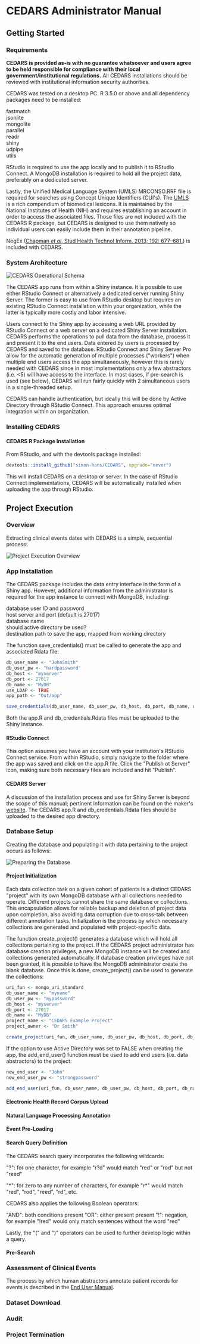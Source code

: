 # CEDARS Administrator Manual

## Getting Started

### Requirements

**CEDARS is provided as-is with no guarantee whatsoever and users agree to be held responsible for compliance with their local government/institutional regulations.** All CEDARS installations should be reviewed with institutional information security authorities.

CEDARS was tested on a desktop PC. R 3.5.0 or above and all dependency packages need to be installed:

fastmatch  
jsonlite  
mongolite  
parallel  
readr  
shiny  
udpipe  
utils  

RStudio is required to use the app locally and to publish it to RStudio Connect. A MongoDB installation is required to hold all the project data, preferably on a dedicated server.

Lastly, the Unified Medical Language System (UMLS) MRCONSO.RRF file is required for searches using Concept Unique Identifiers (CUI's). The [UMLS](https://www.nlm.nih.gov/research/umls/index.html) is a rich compendium of biomedical lexicons. It is maintained by the National Institutes of Health \(NIH\) and requires establishing an account in order to access the associated files. Those files are not included with the CEDARS R package, but CEDARS is designed to use them natively so individual users can easily include them in their annotation pipeline. 

NegEx \([Chapman _et al_, Stud Health Technol Inform. 2013; 192: 677–681.](https://pubmed.ncbi.nlm.nih.gov/23920642/)\) is included with CEDARS.

### System Architecture

![CEDARS Operational Schema](pics/GitHub%20Schema%201%20C%20blue.png)

The CEDARS app runs from within a Shiny instance. It is possible to use either RStudio Connect or alternatively a dedicated server running Shiny Server. The former is easy to use from RStudio desktop but requires an existing RStudio Connect installation within your organization, while the latter is typically more costly and labor intensive.

Users connect to the Shiny app by accessing a web URL provided by RStudio Connect or a web server on a dedicated Shiny Server installation. CEDARS performs the operations to pull data from the database, process it and present it to the end users. Data entered by users is processed by CEDARS and saved to the database. RStudio Connect and Shiny Server Pro allow for the automatic generation of multiple processes ("workers") when multiple end users access the app simultaneously, however this is rarely needed with CEDARS since in most implementations only a few abstractors (i.e. <5) will have access to the interface. In most cases, if pre-search is used (see below), CEDARS will run fairly quickly with 2 simultaneous users in a single-threaded setup.

CEDARS can handle authentication, but ideally this will be done by Active Directory through RStudio Connect. This approach ensures optimal integration within an organization.

### Installing CEDARS

#### CEDARS R Package Installation

From RStudio, and with the devtools package installed:

```r
devtools::install_github("simon-hans/CEDARS", upgrade="never")
```

This will install CEDARS on a desktop or server. In the case of RStudio Connect implementations, CEDARS will be automatically installed when uploading the app through RStudio.

## Project Execution

### Overview

Extracting clinical events dates with CEDARS is a simple, sequential process:

![Project Execution Overview](pics/GitHub%20Schema%204%20B.png)

### App Installation

The CEDARS package includes the data entry interface in the form of a Shiny app. However, additional information from the administrator is required for the app instance to connect with MongoDB, including:

database user ID and password  
host server and port (default is 27017)  
database name  
should active directory be used?  
destination path to save the app, mapped from working directory  

The function save_credentials() must be called to generate the app and associated Rdata file: 

```r
db_user_name <- "JohnSmith"
db_user_pw <- "hardpassword"
db_host <- "myserver"
db_port <- 27017
db_name <- "MyDB"
use_LDAP <- TRUE
app_path <- "Out/app"

save_credentials(db_user_name, db_user_pw, db_host, db_port, db_name, use_LDAP, app_path)
```

Both the app.R and db_credentials.Rdata files must be uploaded to the Shiny instance.

#### RStudio Connect

This option assumes you have an account with your institution's RStudio Connect service. From within RStudio, simply navigate to the folder where the app was saved and click on the app.R file. Click the "Publish ot Server" icon, making sure both necessary files are included and hit "Publish".

#### CEDARS Server

A discussion of the installation process and use for Shiny Server is beyond the scope of this manual; pertinent information can be found on the maker's [website](https://rstudio.com/products/shiny/download-server/). The CEDARS app.R and db_credentials.Rdata files should be uploaded to the desired app directory.

### Database Setup

Creating the database and populating it with data pertaining to the project occurs as follows:

![Preparing the Database](pics/GitHub%20Schema%203%20E.png)

#### Project Initialization

Each data collection task on a given cohort of patients is a distinct CEDARS "project" with its own MongoDB database with all collections needed to operate. Different projects cannot share the same database or collections. This encapsulation allows for reliable backup and deletion of project data upon completion, also avoiding data corruption due to cross-talk between different annotation tasks. Initialization is the process by which necessary collections are generated and populated with project-specific data.

The function create_project() generates a database which will hold all collections pertaining to the project. If the CEDARS project administrator has database creation privileges, a new MongoDB instance will be created and collections generated automatically. If database creation privileges have not been granted, it is possible to have the MongoDB administrator create the blank database. Once this is done, create_project() can be used to generate the collections:

```r
uri_fun <- mongo_uri_standard
db_user_name <- "myname"
db_user_pw <- "mypassword"
db_host <- "myserver"
db_port <- 27017
db_name <- "MyDB"
project_name <- "CEDARS Example Project"
project_owner <- "Dr Smith"

create_project(uri_fun, db_user_name, db_user_pw, db_host, db_port, db_name, project_name, project_owner)
```

If the option to use Active Directory was set to FALSE when creating the app, the add_end_user() function must be used to add end users (i.e. data abstractors) to the project:

```r
new_end_user <- "John"
new_end_user_pw <- "strongpassword"

add_end_user(uri_fun, db_user_name, db_user_pw, db_host, db_port, db_name, new_end_user, new_end_user_pw)
```

#### Electronic Health Record Corpus Upload


#### Natural Language Processing Annotation


#### Event Pre-Loading


#### Search Query Definition

The CEDARS search query incorporates the following wildcards:

"?": for one character, for example "r?d" would match "red" or "rod" but not "reed"

"\*": for zero to any number of characters, for example "r*" would match "red", "rod", "reed", "rd", etc.

CEDARS also applies the following Boolean operators:

"AND": both conditions present
"OR": either present present
"!": negation, for example "!red" would only match sentences without the word "red"

Lastly, the "(" and ")" operators can be used to further develop logic within a query.

#### Pre-Search

### Assessment of Clinical Events

The process by which human abstractors annotate patient records for events is described in the [End User Manual](CEDARS_end_user_manual.md).

### Dataset Download


### Audit


### Project Termination


